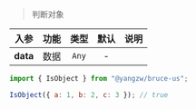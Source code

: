 > 判断对象

入参|功能|类型|默认|说明
:-:|:-:|:-:|:-:|-
**data**|数据|`Any`|-

```js
import { IsObject } from "@yangzw/bruce-us";

IsObject({ a: 1, b: 2, c: 3 }); // true
```